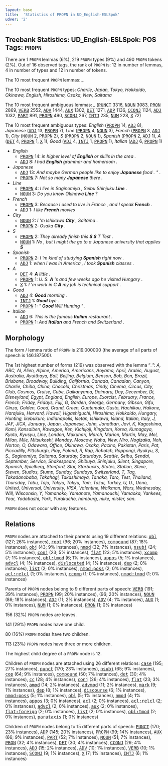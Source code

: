 ```yaml
---
layout: base
title:  'Statistics of PROPN in UD_English-ESLSpok'
udver: '2'
---
```


## Treebank Statistics: UD_English-ESLSpok: POS Tags: `PROPN`

There are 1 `PROPN` lemmas (6%), 219 `PROPN` types (9%) and 490 `PROPN` tokens (2%).
Out of 16 observed tags, the rank of `PROPN` is: 12 in number of lemmas, 4 in number of types and 12 in number of tokens.

The 10 most frequent `PROPN` lemmas: <em>_</em>

The 10 most frequent `PROPN` types:  <em>Charlie, Japan, Tokyo, Hokkaido, Okinawa, English, Hiroshima, Osaka, New, Saitama</em>

The 10 most frequent ambiguous lemmas: <em>_</em> (<tt><a href="en_eslspok-pos-PUNCT.html">PUNCT</a></tt> 3316, <tt><a href="en_eslspok-pos-NOUN.html">NOUN</a></tt> 3083, <tt><a href="en_eslspok-pos-PRON.html">PRON</a></tt> 2869, <tt><a href="en_eslspok-pos-VERB.html">VERB</a></tt> 2552, <tt><a href="en_eslspok-pos-ADV.html">ADV</a></tt> 1444, <tt><a href="en_eslspok-pos-AUX.html">AUX</a></tt> 1302, <tt><a href="en_eslspok-pos-DET.html">DET</a></tt> 1271, <tt><a href="en_eslspok-pos-ADP.html">ADP</a></tt> 1136, <tt><a href="en_eslspok-pos-CCONJ.html">CCONJ</a></tt> 1124, <tt><a href="en_eslspok-pos-ADJ.html">ADJ</a></tt> 1032, <tt><a href="en_eslspok-pos-PART.html">PART</a></tt> 891, <tt><a href="en_eslspok-pos-PROPN.html">PROPN</a></tt> 490, <tt><a href="en_eslspok-pos-SCONJ.html">SCONJ</a></tt> 267, <tt><a href="en_eslspok-pos-INTJ.html">INTJ</a></tt> 235, <tt><a href="en_eslspok-pos-NUM.html">NUM</a></tt> 228, <tt><a href="en_eslspok-pos-X.html">X</a></tt> 72)

The 10 most frequent ambiguous types:  <em>English</em> (<tt><a href="en_eslspok-pos-PROPN.html">PROPN</a></tt> 14, <tt><a href="en_eslspok-pos-ADJ.html">ADJ</a></tt> 8), <em>Japanese</em> (<tt><a href="en_eslspok-pos-ADJ.html">ADJ</a></tt> 13, <tt><a href="en_eslspok-pos-PROPN.html">PROPN</a></tt> 7), <em>Line</em> (<tt><a href="en_eslspok-pos-PROPN.html">PROPN</a></tt> 4, <tt><a href="en_eslspok-pos-NOUN.html">NOUN</a></tt> 3), <em>French</em> (<tt><a href="en_eslspok-pos-PROPN.html">PROPN</a></tt> 3, <tt><a href="en_eslspok-pos-ADJ.html">ADJ</a></tt> 1), <em>City</em> (<tt><a href="en_eslspok-pos-NOUN.html">NOUN</a></tt> 2, <tt><a href="en_eslspok-pos-PROPN.html">PROPN</a></tt> 2), <em>S</em> (<tt><a href="en_eslspok-pos-PROPN.html">PROPN</a></tt> 2, <tt><a href="en_eslspok-pos-NOUN.html">NOUN</a></tt> 1), <em>Spanish</em> (<tt><a href="en_eslspok-pos-PROPN.html">PROPN</a></tt> 2, <tt><a href="en_eslspok-pos-ADJ.html">ADJ</a></tt> 1), <em>A</em> (<tt><a href="en_eslspok-pos-DET.html">DET</a></tt> 4, <tt><a href="en_eslspok-pos-PROPN.html">PROPN</a></tt> 1, <tt><a href="en_eslspok-pos-X.html">X</a></tt> 1), <em>Good</em> (<tt><a href="en_eslspok-pos-ADJ.html">ADJ</a></tt> 4, <tt><a href="en_eslspok-pos-INTJ.html">INTJ</a></tt> 1, <tt><a href="en_eslspok-pos-PROPN.html">PROPN</a></tt> 1), <em>Italian</em> (<tt><a href="en_eslspok-pos-ADJ.html">ADJ</a></tt> 6, <tt><a href="en_eslspok-pos-PROPN.html">PROPN</a></tt> 1)


* <em>English</em>
  * <tt><a href="en_eslspok-pos-PROPN.html">PROPN</a></tt> 14: <em>in higher level of <b>English</b> or skills in the area .</em>
  * <tt><a href="en_eslspok-pos-ADJ.html">ADJ</a></tt> 8: <em>I had <b>English</b> grammar and homeroom .</em>
* <em>Japanese</em>
  * <tt><a href="en_eslspok-pos-ADJ.html">ADJ</a></tt> 13: <em>And maybe German people like to enjoy <b>Japanese</b> food . " .</em>
  * <tt><a href="en_eslspok-pos-PROPN.html">PROPN</a></tt> 7: <em>Not so many <b>Japanese</b> there .</em>
* <em>Line</em>
  * <tt><a href="en_eslspok-pos-PROPN.html">PROPN</a></tt> 4: <em>I live in Saginomiya , Seibu Shinjuku <b>Line</b> .</em>
  * <tt><a href="en_eslspok-pos-NOUN.html">NOUN</a></tt> 3: <em>Do you know Okinawa <b>Line</b> ?</em>
* <em>French</em>
  * <tt><a href="en_eslspok-pos-PROPN.html">PROPN</a></tt> 3: <em>Because I used to live in France , and I speak <b>French</b> .</em>
  * <tt><a href="en_eslspok-pos-ADJ.html">ADJ</a></tt> 1: <em>I like <b>French</b> movies</em>
* <em>City</em>
  * <tt><a href="en_eslspok-pos-NOUN.html">NOUN</a></tt> 2: <em>I 'm Ishikawa <b>City</b> , Saitama .</em>
  * <tt><a href="en_eslspok-pos-PROPN.html">PROPN</a></tt> 2: <em>Osaka <b>City</b> .</em>
* <em>S</em>
  * <tt><a href="en_eslspok-pos-PROPN.html">PROPN</a></tt> 2: <em>They already finish this <b>S</b> <b>S</b> T Test .</em>
  * <tt><a href="en_eslspok-pos-NOUN.html">NOUN</a></tt> 1: <em>No , but I might the go to a Japanese university that applies <b>S</b></em>
* <em>Spanish</em>
  * <tt><a href="en_eslspok-pos-PROPN.html">PROPN</a></tt> 2: <em>I 'm kind of studying <b>Spanish</b> right now .</em>
  * <tt><a href="en_eslspok-pos-ADJ.html">ADJ</a></tt> 1: <em>when I was in America , I took <b>Spanish</b> classes .</em>
* <em>A</em>
  * <tt><a href="en_eslspok-pos-DET.html">DET</a></tt> 4: <em><b>A</b> little .</em>
  * <tt><a href="en_eslspok-pos-PROPN.html">PROPN</a></tt> 1: <em>U. S. <b>A</b> 's and few weeks ago he visited Hungary .</em>
  * <tt><a href="en_eslspok-pos-X.html">X</a></tt> 1: <em>I 'm work in C <b>A</b> my job is technical support .</em>
* <em>Good</em>
  * <tt><a href="en_eslspok-pos-ADJ.html">ADJ</a></tt> 4: <em><b>Good</b> morning .</em>
  * <tt><a href="en_eslspok-pos-INTJ.html">INTJ</a></tt> 1: <em><b>Good</b> bye .</em>
  * <tt><a href="en_eslspok-pos-PROPN.html">PROPN</a></tt> 1: <em>" <b>Good</b> Will Hunting " .</em>
* <em>Italian</em>
  * <tt><a href="en_eslspok-pos-ADJ.html">ADJ</a></tt> 6: <em>This is the famous <b>Italian</b> restaurant .</em>
  * <tt><a href="en_eslspok-pos-PROPN.html">PROPN</a></tt> 1: <em>And <b>Italian</b> and French and Switzerland .</em>

## Morphology

The form / lemma ratio of `PROPN` is 219.000000 (the average of all parts of speech is 146.187500).

The 1st highest number of forms (219) was observed with the lemma “_”: <em>A, ABC, Al, Alien, Alpine, America, Americans, Aoyama, April, Arabic, August, Australia, Ayutthaya, Bali, Beijing, Belgium, Benson, Bob, Bon, Brazil, Brisbane, Broadway, Building, California, Canada, Canadian, Canyon, Charlie, Chiba, China, Chocola, Christmas, Cindy, Cinema, Circus, City, Club, Cosmos, Cruise, Cube, Daikanyama, Daimaru, Day, December, Di, Disneyland, Egypt, England, English, Europe, Exorcist, February, France, French, Friday, Fridays, Fuji, G, Garden, George, Germany, Gibson, Gifu, Ginza, Golden, Good, Grand, Green, Guatemala, Gusto, Hachikou, Hakone, Harajuku, Harvard, Hawaii, Higashiguchi, Hiroshima, Hokkaido, Hungary, Hunting, Ikebukuro, Indianapolis, Isetan, Ishikawa, Island, Italian, Italy, J, JAF, JICA, January, Japan, Japanese, John, Jonathan, Jovi, K, Kagoshima, Kami, Kansaiben, Kawagoe, Ken, Kichijoji, Kingdom, Korea, Kumagaya, Kyoto, Kyusyu, Line, London, Makuhari, March, Marion, Martin, May, Mel, Milan, Mile, Mitsukoshi, Monday, Moscow, Naha, New, Niro, Nogizaka, Noh, Norton, O, Odawara, Office, Okinawa, Osaka, Pacino, Pakistan, Paris, Pat, Piccadilly, Pittsburgh, Play, Poland, R, Rag, Robotch, Roppongi, Ryukyu, S, S., Saginomiya, Saitama, Saturday, Saturdays, Seattle, Seibu, Sendai, September, Service, Shakespeare, Shibuya, Shinjuku, Silent, Singapore, Spanish, Spielberg, Stanford, Star, Starbucks, States, Station, Steve, Steven, Studios, Stump, Sunday, Sundays, Switzerland, T, Tag, Takadanobaba, Takahagi, Takashimaya, Tanaka, Taro, Test, Thailand, Thursday, Tobu, Tojo, Tokyo, Tokyu, Tom, Tozai, Turkey, U, U., Ueno, United, Universal, University, VISA, Valentine, Walkman, Wars, Wednesday, Will, Wisconsin, Y, Yamanoko, Yamanote, Yamanouchi, Yamaoka, Yankees, Year, Yodobashi, York, Yurakucho, hamburg, mike, mister, san</em>.

`PROPN` does not occur with any features.


## Relations

`PROPN` nodes are attached to their parents using 19 different relations: <tt><a href="en_eslspok-dep-obl.html">obl</a></tt> (127; 26% instances), <tt><a href="en_eslspok-dep-root.html">root</a></tt> (96; 20% instances), <tt><a href="en_eslspok-dep-compound.html">compound</a></tt> (87; 18% instances), <tt><a href="en_eslspok-dep-obj.html">obj</a></tt> (43; 9% instances), <tt><a href="en_eslspok-dep-nmod.html">nmod</a></tt> (32; 7% instances), <tt><a href="en_eslspok-dep-nsubj.html">nsubj</a></tt> (24; 5% instances), <tt><a href="en_eslspok-dep-conj.html">conj</a></tt> (23; 5% instances), <tt><a href="en_eslspok-dep-flat.html">flat</a></tt> (23; 5% instances), <tt><a href="en_eslspok-dep-xcomp.html">xcomp</a></tt> (7; 1% instances), <tt><a href="en_eslspok-dep-obl-tmod.html">obl:tmod</a></tt> (6; 1% instances), <tt><a href="en_eslspok-dep-appos.html">appos</a></tt> (5; 1% instances), <tt><a href="en_eslspok-dep-advcl.html">advcl</a></tt> (4; 1% instances), <tt><a href="en_eslspok-dep-dislocated.html">dislocated</a></tt> (4; 1% instances), <tt><a href="en_eslspok-dep-dep.html">dep</a></tt> (2; 0% instances), <tt><a href="en_eslspok-dep-list.html">list</a></tt> (2; 0% instances), <tt><a href="en_eslspok-dep-nmod-poss.html">nmod:poss</a></tt> (2; 0% instances), <tt><a href="en_eslspok-dep-acl-relcl.html">acl:relcl</a></tt> (1; 0% instances), <tt><a href="en_eslspok-dep-ccomp.html">ccomp</a></tt> (1; 0% instances), <tt><a href="en_eslspok-dep-nmod-tmod.html">nmod:tmod</a></tt> (1; 0% instances)

Parents of `PROPN` nodes belong to 9 different parts of speech: <tt><a href="en_eslspok-pos-VERB.html">VERB</a></tt> (191; 39% instances), <tt><a href="en_eslspok-pos-PROPN.html">PROPN</a></tt> (99; 20% instances),  (96; 20% instances), <tt><a href="en_eslspok-pos-NOUN.html">NOUN</a></tt> (86; 18% instances), <tt><a href="en_eslspok-pos-ADJ.html">ADJ</a></tt> (11; 2% instances), <tt><a href="en_eslspok-pos-ADV.html">ADV</a></tt> (4; 1% instances), <tt><a href="en_eslspok-pos-AUX.html">AUX</a></tt> (1; 0% instances), <tt><a href="en_eslspok-pos-NUM.html">NUM</a></tt> (1; 0% instances), <tt><a href="en_eslspok-pos-PRON.html">PRON</a></tt> (1; 0% instances)

156 (32%) `PROPN` nodes are leaves.

141 (29%) `PROPN` nodes have one child.

80 (16%) `PROPN` nodes have two children.

113 (23%) `PROPN` nodes have three or more children.

The highest child degree of a `PROPN` node is 12.

Children of `PROPN` nodes are attached using 26 different relations: <tt><a href="en_eslspok-dep-case.html">case</a></tt> (195; 27% instances), <tt><a href="en_eslspok-dep-punct.html">punct</a></tt> (170; 23% instances), <tt><a href="en_eslspok-dep-nsubj.html">nsubj</a></tt> (65; 9% instances), <tt><a href="en_eslspok-dep-cop.html">cop</a></tt> (64; 9% instances), <tt><a href="en_eslspok-dep-compound.html">compound</a></tt> (50; 7% instances), <tt><a href="en_eslspok-dep-det.html">det</a></tt> (30; 4% instances), <tt><a href="en_eslspok-dep-cc.html">cc</a></tt> (28; 4% instances), <tt><a href="en_eslspok-dep-conj.html">conj</a></tt> (26; 4% instances), <tt><a href="en_eslspok-dep-flat.html">flat</a></tt> (23; 3% instances), <tt><a href="en_eslspok-dep-amod.html">amod</a></tt> (14; 2% instances), <tt><a href="en_eslspok-dep-advmod.html">advmod</a></tt> (11; 2% instances), <tt><a href="en_eslspok-dep-mark.html">mark</a></tt> (9; 1% instances), <tt><a href="en_eslspok-dep-dep.html">dep</a></tt> (8; 1% instances), <tt><a href="en_eslspok-dep-discourse.html">discourse</a></tt> (6; 1% instances), <tt><a href="en_eslspok-dep-nmod-poss.html">nmod:poss</a></tt> (5; 1% instances), <tt><a href="en_eslspok-dep-obl.html">obl</a></tt> (5; 1% instances), <tt><a href="en_eslspok-dep-nmod.html">nmod</a></tt> (4; 1% instances), <tt><a href="en_eslspok-dep-appos.html">appos</a></tt> (3; 0% instances), <tt><a href="en_eslspok-dep-acl.html">acl</a></tt> (2; 0% instances), <tt><a href="en_eslspok-dep-acl-relcl.html">acl:relcl</a></tt> (2; 0% instances), <tt><a href="en_eslspok-dep-advcl.html">advcl</a></tt> (2; 0% instances), <tt><a href="en_eslspok-dep-aux.html">aux</a></tt> (2; 0% instances), <tt><a href="en_eslspok-dep-flat-foreign.html">flat:foreign</a></tt> (2; 0% instances), <tt><a href="en_eslspok-dep-list.html">list</a></tt> (2; 0% instances), <tt><a href="en_eslspok-dep-obl-tmod.html">obl:tmod</a></tt> (2; 0% instances), <tt><a href="en_eslspok-dep-parataxis.html">parataxis</a></tt> (1; 0% instances)

Children of `PROPN` nodes belong to 15 different parts of speech: <tt><a href="en_eslspok-pos-PUNCT.html">PUNCT</a></tt> (170; 23% instances), <tt><a href="en_eslspok-pos-ADP.html">ADP</a></tt> (145; 20% instances), <tt><a href="en_eslspok-pos-PROPN.html">PROPN</a></tt> (99; 14% instances), <tt><a href="en_eslspok-pos-AUX.html">AUX</a></tt> (66; 9% instances), <tt><a href="en_eslspok-pos-PART.html">PART</a></tt> (52; 7% instances), <tt><a href="en_eslspok-pos-NOUN.html">NOUN</a></tt> (51; 7% instances), <tt><a href="en_eslspok-pos-PRON.html">PRON</a></tt> (32; 4% instances), <tt><a href="en_eslspok-pos-DET.html">DET</a></tt> (30; 4% instances), <tt><a href="en_eslspok-pos-CCONJ.html">CCONJ</a></tt> (29; 4% instances), <tt><a href="en_eslspok-pos-ADJ.html">ADJ</a></tt> (15; 2% instances), <tt><a href="en_eslspok-pos-ADV.html">ADV</a></tt> (10; 1% instances), <tt><a href="en_eslspok-pos-VERB.html">VERB</a></tt> (10; 1% instances), <tt><a href="en_eslspok-pos-SCONJ.html">SCONJ</a></tt> (9; 1% instances), <tt><a href="en_eslspok-pos-X.html">X</a></tt> (7; 1% instances), <tt><a href="en_eslspok-pos-INTJ.html">INTJ</a></tt> (6; 1% instances)

